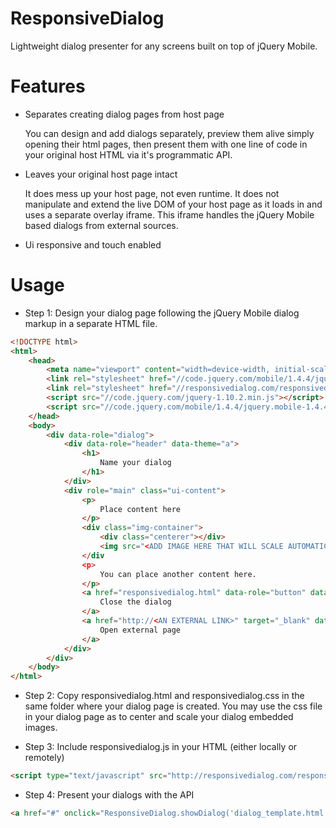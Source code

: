 # ResponsiveDialog
Lightweight dialog presenter for any screens built on top of jQuery Mobile.

# Features

- Separates creating dialog pages from host page
  
  You can design and add dialogs separately, preview them alive simply opening their html pages, then present them with one line of code in your original host HTML via it's programmatic API.

- Leaves your original host page intact

  It does mess up your host page, not even runtime. It does not manipulate and extend the live DOM of your host page as it loads in and uses a separate overlay iframe. This iframe handles the jQuery Mobile based dialogs from external sources.

- Ui responsive and touch enabled

# Usage

- Step 1: Design your dialog page following the jQuery Mobile dialog markup in a separate HTML file. 

```html
<!DOCTYPE html>
<html>
	<head>
		<meta name="viewport" content="width=device-width, initial-scale=1">
	    <link rel="stylesheet" href="//code.jquery.com/mobile/1.4.4/jquery.mobile-1.4.4.min.css" />
	    <link rel="stylesheet" href="//responsivedialog.com/responsivedialog.css" />
	    <script src="//code.jquery.com/jquery-1.10.2.min.js"></script>
	    <script src="//code.jquery.com/mobile/1.4.4/jquery.mobile-1.4.4.min.js"></script>
	</head>
	<body>
		<div data-role="dialog">
			<div data-role="header" data-theme="a">
				<h1>
					Name your dialog
				</h1>
			</div>
			<div role="main" class="ui-content">
				<p>
					Place content here
				</p>
				<div class="img-container">
					<div class="centerer"></div>
			        <img src="<ADD IMAGE HERE THAT WILL SCALE AUTOMATICALLY>" alt="Your scalable image." />
			    </div
				<p>
					You can place another content here.
				</p>
				<a href="responsivedialog.html" data-role="button" data-theme="a">
					Close the dialog
				</a>
				<a href="http://<AN EXTERNAL LINK>" target="_blank" data-role="button" data-theme="a">
					Open external page
				</a>
			</div>
		</div>
	</body>
</html>
```

- Step 2: Copy responsivedialog.html and responsivedialog.css in the same folder where your dialog page is created. You may use the css file in your dialog page as to center and scale your dialog embedded images.

- Step 3: Include responsivedialog.js in your HTML (either locally or remotely)
```html
<script type="text/javascript" src="http://responsivedialog.com/responsivedialog.js"></script>
```

- Step 4: Present your dialogs with the API
```html
<a href="#" onclick="ResponsiveDialog.showDialog('dialog_template.html');return false;">Open the dialog</a>
```

